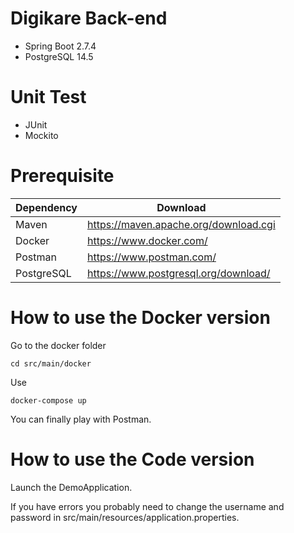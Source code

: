 # Digikare Back-end
* Spring Boot 2.7.4
* PostgreSQL 14.5

# Unit Test
* JUnit
* Mockito

# Prerequisite

|Dependency|Download |
| --- | --- | 
|Maven|https://maven.apache.org/download.cgi
|Docker|https://www.docker.com/|
|Postman|https://www.postman.com/|
|PostgreSQL| https://www.postgresql.org/download/|

# How to use the Docker version
Go to the docker folder
```
cd src/main/docker
```
Use
```
docker-compose up
```
You can finally play with Postman.

# How to use the Code version
Launch the DemoApplication.

If you have errors you probably need to change the username and password in src/main/resources/application.properties.

